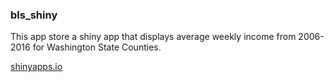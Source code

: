 ### bls_shiny

This app store a shiny app that displays average weekly income from 2006-2016 for Washington State Counties.

[shinyapps.io](https://jmt2080ad.shinyapps.io/bls_shiny/)